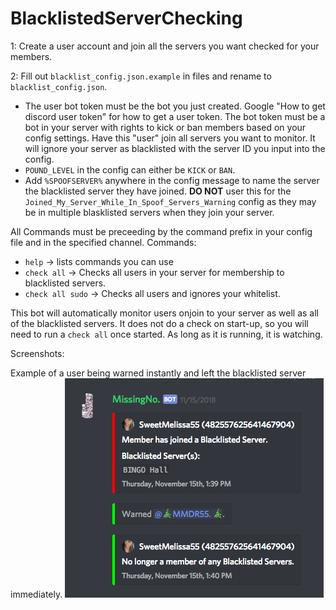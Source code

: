 # BlacklistedServerChecking

1: Create a user account and join all the servers you want checked for your members.

2: Fill out `blacklist_config.json.example` in files and rename to `blacklist_config.json`. 
- The user bot token must be the bot you just created. Google "How to get discord user token" for how to get a user token. The bot token must be a bot in your server with rights to kick or ban members based on your config settings. Have this "user" join all servers you want to monitor. It will ignore your server as blacklisted with the server ID you input into the config. 
- `POUND_LEVEL` in the config can either be `KICK` or `BAN`.
- Add `%SPOOFSERVER%` anywhere in the config message to name the server the blacklisted server they have joined. **DO NOT** user this for the `Joined_My_Server_While_In_Spoof_Servers_Warning` config as they may be in multiple blasklisted servers when they join your server. 

All Commands must be preceeding by the command prefix in your config file and in the specified channel.
Commands: 
- `help` -> lists commands you can use
- `check all` -> Checks all users in your server for membership to blacklisted servers.
- `check all sudo` -> Checks all users and ignores your whitelist.

This bot will automatically monitor users onjoin to your server as well as all of the blacklisted servers. It does not do a check on start-up, so you will need to run a `check all` once started. As long as it is running, it is watching. 

Screenshots:

Example of a user being warned instantly and left the blacklisted server immediately.
![Spoofer2](/files/Photo2.png)
